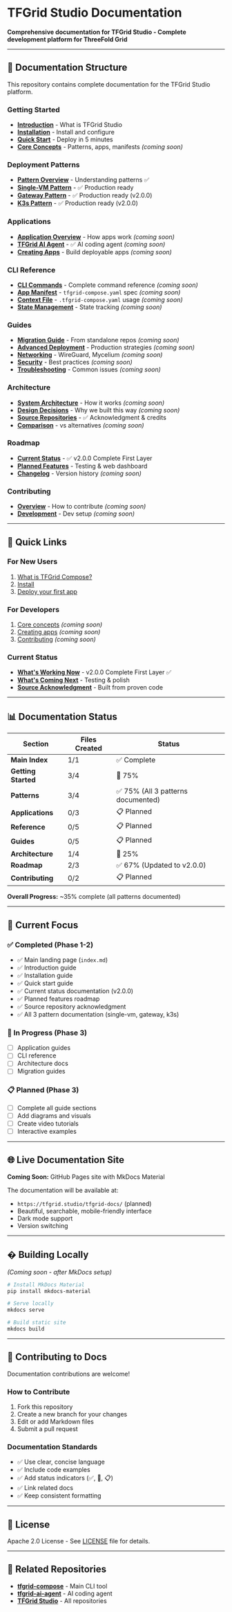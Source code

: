 # TFGrid Studio Documentation

**Comprehensive documentation for TFGrid Studio - Complete development platform for ThreeFold Grid**

---

## 📖 Documentation Structure

This repository contains complete documentation for the TFGrid Studio platform.

### Getting Started

- **[Introduction](getting-started/introduction.md)** - What is TFGrid Studio
- **[Installation](getting-started/installation.md)** - Install and configure
- **[Quick Start](getting-started/quickstart.md)** - Deploy in 5 minutes
- **[Core Concepts](getting-started/concepts.md)** - Patterns, apps, manifests _(coming soon)_

### Deployment Patterns

- **[Pattern Overview](patterns/overview.md)** - Understanding patterns ✅
- **[Single-VM Pattern](patterns/single-vm/)** - ✅ Production ready
- **[Gateway Pattern](patterns/gateway/)** - ✅ Production ready (v2.0.0)
- **[K3s Pattern](patterns/k3s/)** - ✅ Production ready (v2.0.0)

### Applications

- **[Application Overview](applications/overview.md)** - How apps work _(coming soon)_
- **[TFGrid AI Agent](applications/tfgrid-ai-agent/)** - ✅ AI coding agent _(coming soon)_
- **[Creating Apps](applications/creating-apps.md)** - Build deployable apps _(coming soon)_

### CLI Reference

- **[CLI Commands](reference/cli.md)** - Complete command reference _(coming soon)_
- **[App Manifest](reference/manifest.md)** - `tfgrid-compose.yaml` spec _(coming soon)_
- **[Context File](reference/context-file.md)** - `.tfgrid-compose.yaml` usage _(coming soon)_
- **[State Management](reference/state.md)** - State tracking _(coming soon)_

### Guides

- **[Migration Guide](guides/migration.md)** - From standalone repos _(coming soon)_
- **[Advanced Deployment](guides/deployment.md)** - Production strategies _(coming soon)_
- **[Networking](guides/networking.md)** - WireGuard, Mycelium _(coming soon)_
- **[Security](guides/security.md)** - Best practices _(coming soon)_
- **[Troubleshooting](guides/troubleshooting.md)** - Common issues _(coming soon)_

### Architecture

- **[System Architecture](architecture/overview.md)** - How it works _(coming soon)_
- **[Design Decisions](architecture/design-decisions.md)** - Why we built this way _(coming soon)_
- **[Source Repositories](architecture/source-repos.md)** - ✅ Acknowledgment & credits
- **[Comparison](architecture/comparison.md)** - vs alternatives _(coming soon)_

### Roadmap

- **[Current Status](roadmap/current.md)** - ✅ v2.0.0 Complete First Layer
- **[Planned Features](roadmap/planned.md)** - Testing & web dashboard
- **[Changelog](roadmap/changelog.md)** - Version history _(coming soon)_

### Contributing

- **[Overview](contributing/overview.md)** - How to contribute _(coming soon)_
- **[Development](contributing/development.md)** - Dev setup _(coming soon)_

---

## 🚀 Quick Links

### For New Users
1. [What is TFGrid Compose?](getting-started/introduction.md)
2. [Install](getting-started/installation.md)
3. [Deploy your first app](getting-started/quickstart.md)

### For Developers
1. [Core concepts](getting-started/concepts.md) _(coming soon)_
2. [Creating apps](applications/creating-apps.md) _(coming soon)_
3. [Contributing](contributing/overview.md) _(coming soon)_

### Current Status

- **[What's Working Now](roadmap/current.md)** - v2.0.0 Complete First Layer ✅
- **[What's Coming Next](roadmap/planned.md)** - Testing & polish
- **[Source Acknowledgment](architecture/source-repos.md)** - Built from proven code

---

## 📊 Documentation Status

| Section | Files Created | Status |
|---------|---------------|--------|
| **Main Index** | 1/1 | ✅ Complete |
| **Getting Started** | 3/4 | 🔄 75% |
| **Patterns** | 3/4 | ✅ 75% (All 3 patterns documented) |
| **Applications** | 0/3 | 📋 Planned |
| **Reference** | 0/5 | 📋 Planned |
| **Guides** | 0/5 | 📋 Planned |
| **Architecture** | 1/4 | 🔄 25% |
| **Roadmap** | 2/3 | ✅ 67% (Updated to v2.0.0) |
| **Contributing** | 0/2 | 📋 Planned |

**Overall Progress:** ~35% complete (all patterns documented)

---

## 🎯 Current Focus

### ✅ Completed (Phase 1-2)

- ✅ Main landing page (`index.md`)
- ✅ Introduction guide
- ✅ Installation guide
- ✅ Quick start guide
- ✅ Current status documentation (v2.0.0)
- ✅ Planned features roadmap
- ✅ Source repository acknowledgment
- ✅ All 3 pattern documentation (single-vm, gateway, k3s)

### 🚧 In Progress (Phase 3)

- [ ] Application guides
- [ ] CLI reference
- [ ] Architecture docs
- [ ] Migration guides

### 📋 Planned (Phase 3)
- [ ] Complete all guide sections
- [ ] Add diagrams and visuals
- [ ] Create video tutorials
- [ ] Interactive examples

---

## 🌐 Live Documentation Site

**Coming Soon:** GitHub Pages site with MkDocs Material

The documentation will be available at:

- `https://tfgrid.studio/tfgrid-docs/` (planned)
- Beautiful, searchable, mobile-friendly interface
- Dark mode support
- Version switching

---

## �️ Building Locally

_(Coming soon - after MkDocs setup)_

```bash
# Install MkDocs Material
pip install mkdocs-material

# Serve locally
mkdocs serve

# Build static site
mkdocs build
```

---

## 🤝 Contributing to Docs

Documentation contributions are welcome!

### How to Contribute
1. Fork this repository
2. Create a new branch for your changes
3. Edit or add Markdown files
4. Submit a pull request

### Documentation Standards
- ✅ Use clear, concise language
- ✅ Include code examples
- ✅ Add status indicators (✅, 🚧, 📋)
- ✅ Link related docs
- ✅ Keep consistent formatting

---

## 📝 License

Apache 2.0 License - See [LICENSE](LICENSE) file for details.

---

## 🔗 Related Repositories

- **[tfgrid-compose](https://github.com/tfgrid-studio/tfgrid-compose)** - Main CLI tool
- **[tfgrid-ai-agent](https://github.com/tfgrid-studio/tfgrid-ai-agent)** - AI coding agent
- **[TFGrid Studio](https://github.com/tfgrid-studio)** - All repositories